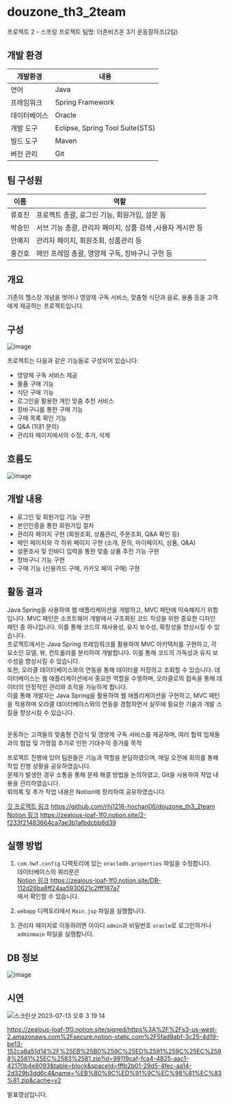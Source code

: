 
# douzone_th3_2team

프로젝트 2 - 스프링 프로젝트
팀명: 더존비즈온 3기 운동잘하조(2팀)

## 개발 환경
|개발환경  | 내용                                    |
| ----- | ------------------------------------- |
| 언어 | Java |
| 프레임워크 | Spring Framework |
| 데이터베이스 | Oracle |
| 개발 도구 | Eclipse, Spring Tool Suite(STS) |
| 빌드 도구 | Maven |
| 버전 관리 | Git |


## 팀 구성원

| 이름  | 역할                                          |
| ----- | --------------------------------------------- |
| 류호진 | 프로젝트 총괄, 로그인 기능, 회원가입, 설문 등   |
| 박승민 | 서브 기능 총괄, 관리자 페이지, 상품 검색 ,사용자 게시판 등  |
| 안예지 | 관리자 페이지, 회원조회, 상품관리 등           |
| 홍건호 | 메인 프레임 총괄, 영양제 구독, 장바구니 구현 등 |

## 개요

기존의 헬스장 개념을 벗어나 영양제 구독 서비스, 맞춤형 식단과 음료, 용품 등을 고객에게 제공하는 프로젝트입니다.

## 구성
![image](https://github.com/rhj1216-hochan06/douzone_th3_2team/assets/83914448/ae147339-d2d8-4928-8d6a-00d67793fbb2)

프로젝트는 다음과 같은 기능들로 구성되어 있습니다:
- 영양제 구독 서비스 제공
- 물품 구매 기능
- 식단 구매 기능
- 로그인을 활용한 개인 맞춤 추천 서비스
- 장바구니를 통한 구매 기능
- 구매 목록 확인 기능
- Q&A (1대1 문의)
- 관리자 페이지에서의 수정, 추가, 삭제

## 흐름도
![image](https://github.com/rhj1216-hochan06/douzone_th3_2team/assets/83914448/21515925-e3c9-4b27-ae94-907ea968f453)

## 개발 내용

- 로그인 및 회원가입 기능 구현
- 본인인증을 통한 회원가입 절차
- 관리자 페이지 구현 (회원조회, 상품관리, 주문조회, Q&A 확인 등)
- 메인 페이지와 각 하위 페이지 구현 (소개, 문의, 마이페이지, 상품, Q&A)
- 설문조사 및 인바디 입력을 통한 맞춤 상품 추천 기능 구현
- 장바구니 기능 구현
- 구매 기능 (신용카드 구매, 카카오 페이 구매) 구현

## 활동 결과
Java Spring을 사용하여 웹 애플리케이션을 개발하고, MVC 패턴에 익숙해지기 위함입니다. 
MVC 패턴은 소프트웨어 개발에서 구조화된 코드 작성을 위한 중요한 디자인 패턴 중 하나입니다. 이를 통해 코드의 재사용성, 유지 보수성, 확장성을 향상시킬 수 있습니다.<br />
프로젝트에서는 Java Spring 프레임워크를 활용하여 MVC 아키텍처를 구현하고, 각 요소인 모델, 뷰, 컨트롤러를 분리하여 개발합니다. 이를 통해 코드의 가독성과 유지 보수성을 향상시킬 수 있습니다.<br />
또한, 오라클 데이터베이스와의 연동을 통해 데이터를 저장하고 조회할 수 있습니다. 데이터베이스는 웹 애플리케이션에서 중요한 역할을 수행하며, 오라클로의 접속을 통해 데이터의 안정적인 관리와 조작을 가능하게 합니다.<br />
이를 통해 개발자는 Java Spring을 활용하여 웹 애플리케이션을 구현하고, MVC 패턴을 적용하며 오라클 데이터베이스와의 연동을 경험하면서 실무에 필요한 기술과 개발 스킬을 향상시킬 수 있습니다.<br />
<br />

운동하는 고객들의 맞춤형 건강식 및 영양제 구독 서비스를 제공하며, 여러 협력 업체들과의 협업 및 가맹점 추가로 인한 기대수익 증가를 목적 <br />

프로젝트 진행에 있어 팀원들은 기능과 역할을 분담하였으며, 매일 오전에 회의를 통해 작업 진행 상황을 공유하였습니다. <br />
문제가 발생한 경우 소통을 통해 문제 해결 방법을 논의하였고, Git을 사용하여 작업 내용을 관리하였습니다.<br />
 회의록 및 추가 작업 내용은 Notion에 정리하여 공유하였습니다.<br />

[깃 프로젝트 링크](https://github.com/rhj1216-hochan06/douzone_th3_2team) https://github.com/rhj1216-hochan06/douzone_th3_2team <br />
[Notion 링크](https://zealous-loaf-1f0.notion.site/2-f233f21483664ca7ae3b1afbdcbb8d39) https://zealous-loaf-1f0.notion.site/2-f233f21483664ca7ae3b1afbdcbb8d39 <br />

## 실행 방법

1. `com.hwf.config` 디렉토리에 있는 `oracledb.properties` 파일을 수정합니다. <br />
데이터베이스의 쿼리문은 <br />
[Notion 링크](https://zealous-loaf-1f0.notion.site/DB-112d26ba8ff24aa5930621c2fff187a7) https://zealous-loaf-1f0.notion.site/DB-112d26ba8ff24aa5930621c2fff187a7 <br />
에서 확인할 수 있습니다.

2. `webapp` 디렉토리에서 `Main.jsp` 파일을 실행합니다.

3. 관리자 페이지로 이동하려면 아이디 `admin`과 비밀번호 `oracle`로 로그인하거나 `adminmain` 파일을 실행합니다.

## DB 정보
![image](https://github.com/rhj1216-hochan06/douzone_th3_2team/assets/83914448/bd837ea6-da8f-47be-a43a-84913198194e)

## 시연

![스크린샷 2023-07-13 오후 3 19 14](https://github.com/rhj1216-hochan06/douzone_th3_2team/assets/83914448/132cea07-082a-41b1-975b-ae9b8f57f550)


https://zealous-loaf-1f0.notion.site/signed/https%3A%2F%2Fs3-us-west-2.amazonaws.com%2Fsecure.notion-static.com%2F5fad9abf-3c25-4d19-be13-152ca8a51d14%2F%25EB%25B0%259C%25ED%2591%259C%25EC%2598%2581%25EC%2583%2581.zip?id=99119caf-fca4-4825-aac1-42170b4e8093&table=block&spaceId=fffb2b01-29d5-4fec-aa14-2d329b3dd6c4&name=%EB%B0%9C%ED%91%9C%EC%98%81%EC%83%81.zip&cache=v2

발표영상입니다.

